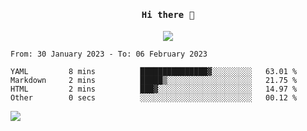 <h4 align="center"><samp> Hi there 👋  </samp></h4>

<p align="center">
  
  <a href="https://github.com/bznick98">
    <img align="center" src="https://github-readme-stats.vercel.app/api?username=bznick98&&count_private=true&hide=issues,prs,contribs&show_icons=true&theme=gruvbox" />
  </a>
  
  <!--START_SECTION:waka-->

```text
From: 30 January 2023 - To: 06 February 2023

YAML         8 mins          ███████████████▓░░░░░░░░░   63.01 %
Markdown     2 mins          █████▒░░░░░░░░░░░░░░░░░░░   21.75 %
HTML         2 mins          ███▓░░░░░░░░░░░░░░░░░░░░░   14.97 %
Other        0 secs          ░░░░░░░░░░░░░░░░░░░░░░░░░   00.12 %
```

<!--END_SECTION:waka-->
  
 
</p>

![](https://visitor-badge.glitch.me/badge?page_id=bznick98.bznick98)
